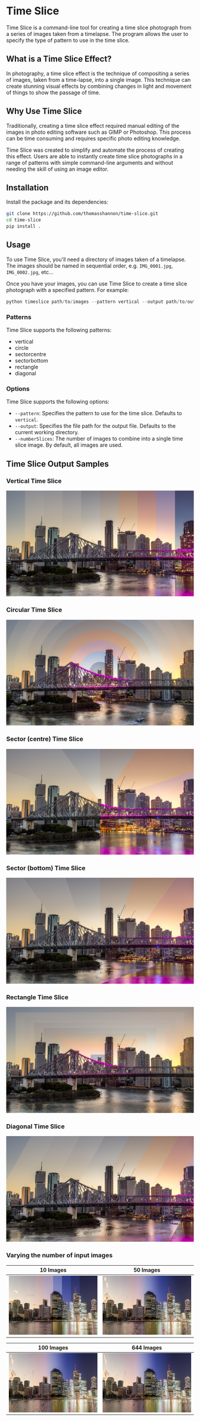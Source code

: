 # Time Slice

Time Slice is a command-line tool for creating a time slice photograph from a series of images taken from a timelapse. The program allows the user to specify the type of pattern to use in the time slice.

## What is a Time Slice Effect?

In photography, a time slice effect is the technique of compositing a series of images, taken from a time-lapse, into a single image. This technique can create stunning visual effects by combining changes in light and movement of things to show the passage of time.

## Why Use Time Slice

Traditionally, creating a time slice effect required manual editing of the images in photo editing software such as GIMP or Photoshop. This process can be time consuming and requires specific photo editing knowledge.

Time Slice was created to simplify and automate the process of creating this effect. Users are able to instantly create time slice photographs in a range of patterns with simple command-line arguments and without needing the skill of using an image editor.

## Installation

Install the package and its dependencies:

```bash
git clone https://github.com/thomasshannon/time-slice.git
cd time-slice
pip install .
```

## Usage

To use Time Slice, you'll need a directory of images taken of a timelapse. The images should be named in sequential order, e.g. `IMG_0001.jpg`, `IMG_0002.jpg`, etc...

Once you have your images, you can use Time Slice to create a time slice photograph with a specified pattern. For example:

```python
python timeslice path/to/images --pattern vertical --output path/to/output
```

### Patterns

Time Slice supports the following patterns:

- vertical
- circle
- sectorcentre
- sectorbottom
- rectangle
- diagonal

### Options

Time Slice supports the following options:

- `--pattern`: Specifies the pattern to use for the time slice. Defaults to `vertical`.
- `--output`: Specifies the file path for the output file. Defaults to the current working directory.
- `--numberSlices`: The number of images to combine into a single time slice image. By default, all images are used.

## Time Slice Output Samples

### Vertical Time Slice

![Vertical time slice](/images/timeslice_vertical_10_images_1.jpg)

### Circular Time Slice

![Circle time slice](/images/timeslice_circle_10_images.jpg)

### Sector (centre) Time Slice

![Sector centre time slice](/images/timeslice_sectorcentre_10_images.jpg)

### Sector (bottom) Time Slice

![Sector time slice](/images/timeslice_sectorbottom_10_images.jpg)

### Rectangle Time Slice

![Rectangle time slice](/images/timeslice_rectangle_10_images.jpg)

### Diagonal Time Slice

![Diagonal time slice](/images/timeslice_diagonal_10_images.jpg)

### Varying the number of input images

|10 Images|50 Images|
|:-:|:-:|
|![Vertical time slice of 10 images](/images/timeslice_vertical_10_images.jpg)|![Vertical time slice of 50 images](/images/timeslice_vertical_50_images.jpg)|

|100 Images|644 Images|
|:-:|:-:|
|![Vertical time slice of 100 images](/images/timeslice_vertical_100_images.jpg)|![Vertical time slice of 644 images](/images/timeslice_vertical_644_images.jpg)|
